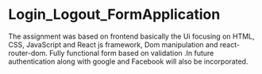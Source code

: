# Login_Logout_FormApplication
The assignment was based on frontend basically the Ui focusing on HTML, CSS, JavaScript and React js framework, Dom manipulation and react-router-dom. Fully functional form based on validation .In future authentication along with google and Facebook will also be incorporated.

